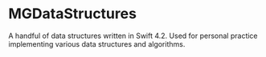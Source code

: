 # MGDataStructures

A handful of data structures written in Swift 4.2. Used for personal practice implementing various data structures and algorithms.
